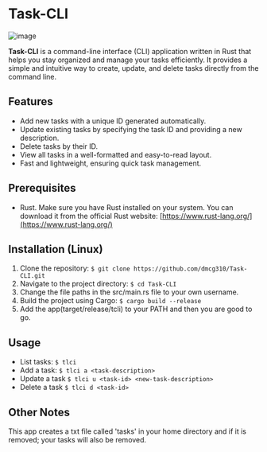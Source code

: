 # Task-CLI
![image](https://github.com/dmcg310/Task-CLI/assets/120114728/92a2d329-89f6-4738-b7db-43d130c6d01d)


**Task-CLI** is a command-line interface (CLI) application written in Rust that helps you stay organized and manage your tasks efficiently. It provides a simple and intuitive way to create, update, and delete tasks directly from the command line.

## Features

- Add new tasks with a unique ID generated automatically.
- Update existing tasks by specifying the task ID and providing a new description.
- Delete tasks by their ID.
- View all tasks in a well-formatted and easy-to-read layout.
- Fast and lightweight, ensuring quick task management.

## Prerequisites

- Rust. Make sure you have Rust installed on your system. You can download it from the official Rust website: [https://www.rust-lang.org/](https://www.rust-lang.org/)

## Installation (Linux)

1. Clone the repository: ``$ git clone https://github.com/dmcg310/Task-CLI.git``
2. Navigate to the project directory: ``$ cd Task-CLI``
3. Change the file paths in the src/main.rs file to your own username.
4. Build the project using Cargo: ``$ cargo build --release``
5. Add the app(target/release/tcli) to your PATH and then you are good to go.

## Usage

- List tasks: ``$ tlci``
- Add a task: ``$ tlci a <task-description>``
- Update a task ``$ tlci u <task-id> <new-task-description>``
- Delete a task ``$ tlci d <task-id>``

## Other Notes

This app creates a txt file called 'tasks' in your home directory and if it is removed; your tasks will also be removed.
